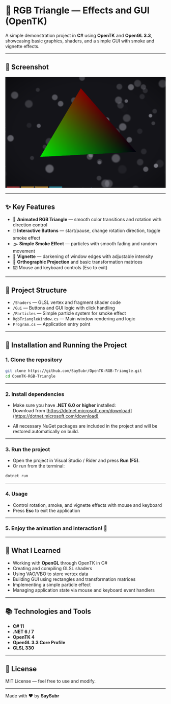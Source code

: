 # 🎨 RGB Triangle — Effects and GUI (OpenTK)

A simple demonstration project in **C#** using **OpenTK** and **OpenGL 3.3**, showcasing basic graphics, shaders, and a simple GUI with smoke and vignette effects.

---

## 📸 Screenshot

![RGB Triangle](image/Triangle.png)

---

## ✨ Key Features

- 🔺 **Animated RGB Triangle** — smooth color transitions and rotation with direction control  
- 🖱️ **Interactive Buttons** — start/pause, change rotation direction, toggle smoke effect  
- 🌫️ **Simple Smoke Effect** — particles with smooth fading and random movement  
- 🎨 **Vignette** — darkening of window edges with adjustable intensity  
- 📐 **Orthographic Projection** and basic transformation matrices  
- ⌨️ Mouse and keyboard controls (Esc to exit)  

---

## 🧩 Project Structure

- `/Shaders` — GLSL vertex and fragment shader code  
- `/Gui` — Buttons and GUI logic with click handling  
- `/Particles` — Simple particle system for smoke effect  
- `RgbTriangleWindow.cs` — Main window rendering and logic  
- `Program.cs` — Application entry point  

---

## 🚀 Installation and Running the Project

### 1. Clone the repository

```bash
git clone https://github.com/SaySubr/OpenTK-RGB-Triangle.git
cd OpenTK-RGB-Triangle
```

---

### 2. Install dependencies

- Make sure you have **.NET 6.0 or higher** installed:  
  Download from [https://dotnet.microsoft.com/download](https://dotnet.microsoft.com/download)

- All necessary NuGet packages are included in the project and will be restored automatically on build.

---

### 3. Run the project

- Open the project in Visual Studio / Rider and press **Run (F5)**.  
- Or run from the terminal:

```bash
dotnet run
```

---

### 4. Usage

- Control rotation, smoke, and vignette effects with mouse and keyboard  
- Press **Esc** to exit the application

---

### 5. Enjoy the animation and interaction! 🎉

---

## 🧠 What I Learned

- Working with **OpenGL** through OpenTK in C#  
- Creating and compiling GLSL shaders  
- Using VAO/VBO to store vertex data  
- Building GUI using rectangles and transformation matrices  
- Implementing a simple particle effect  
- Managing application state via mouse and keyboard event handlers  

---

## 📚 Technologies and Tools

- **C# 11**  
- **.NET 6 / 7**  
- **OpenTK 4**  
- **OpenGL 3.3 Core Profile**  
- **GLSL 330**  

---

## 📎 License

MIT License — feel free to use and modify.

---

Made with ❤️ by **SaySubr**
